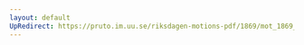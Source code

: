 ```yaml
---
layout: default
UpRedirect: https://pruto.im.uu.se/riksdagen-motions-pdf/1869/mot_1869__ak__12/mot_1869__ak__12-002.pdf
---
```

